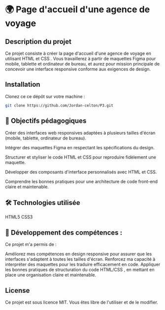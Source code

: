 # 🌍 Page d'accueil d'une agence de voyage

## Description du projet

Ce projet consiste à créer la page d'accueil d'une agence de voyage en utilisant HTML et CSS . Vous travaillerez à partir de maquettes Figma pour mobile, tablette et ordinateur de bureau, et aurez pour mission principale de concevoir une interface responsive conforme aux exigences de design.

## Installation

Clonez ce ce dépôt sur votre machine :

```bash
git clone https://github.com/Jordan-celton/P3.git
```

## 🎯 Objectifs pédagogiques

Créer des interfaces web responsives adaptées à plusieurs tailles d'écran (mobile, tablette, ordinateur de bureau).

Intégrer des maquettes Figma en respectant les spécifications du design.

Structurer et styliser le code HTML et CSS pour reproduire fidèlement une maquette.

Développer des composants d'interface personnalisés avec HTML et CSS.

Comprendre les bonnes pratiques pour une architecture de code front-end claire et maintenable.

## 🛠️ Technologies utilisée

HTML5 CSS3

## 🚀 Développement des compétences :

Ce projet m'a permis de :

Améliorez mes compétences en design responsive pour assurer que les interfaces s'adaptent à toutes les tailles d'écran.
Renforcez ma capacité à interpréter des maquettes pour les traduire efficacement en code.
Appliquer les bonnes pratiques de structuration du code HTML/CSS , en mettant en place une organisation claire et maintenable.

## License

Ce projet est sous licence MIT. Vous êtes libre de l'utiliser et de le modifier.
